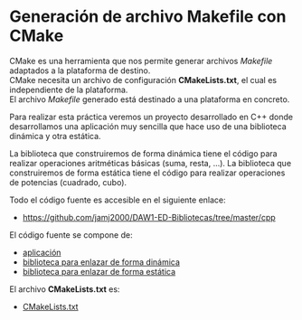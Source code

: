 # Generación de archivo Makefile con CMake

CMake es una herramienta que nos permite generar archivos _Makefile_ adaptados a la plataforma de destino.  
CMake necesita un archivo de configuración __CMakeLists.txt__, el cual es independiente de la plataforma.  
El archivo _Makefile_ generado está destinado a una plataforma en concreto.

Para realizar esta práctica veremos un proyecto desarrollado en C++ donde desarrollamos una aplicación muy sencilla 
que hace uso de una biblioteca dinámica y otra estática.

La biblioteca que construiremos de forma dinámica tiene el código para realizar operaciones aritméticas básicas (suma, resta, ...).
La biblioteca que construiremos de forma estática tiene el código para realizar operaciones de potencias (cuadrado, cubo).

Todo el código fuente es accesible en el siguiente enlace:

- https://github.com/jamj2000/DAW1-ED-Bibliotecas/tree/master/cpp

El código fuente se compone de:
- [aplicación](cpp/MyApp/main.cpp)
- [biblioteca para enlazar de forma dinámica](cpp/MyLib1/aritmetica.cpp)
- [biblioteca para enlazar de forma estática](cpp/MyLib2/potencias.cpp)

El archivo __CMakeLists.txt__ es:
- [CMakeLists.txt](cpp/CMakeLists.txt)

